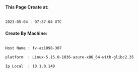 
   
#### This Page Create at:

```bash

2023-05-04 - 07:37:04 UTC

```

#### Create By Machine:

```bash

Host Name : fv-az1098-307

platform  : Linux-5.15.0-1036-azure-x86_64-with-glibc2.35

Ip Local  : 10.1.0.149

```

